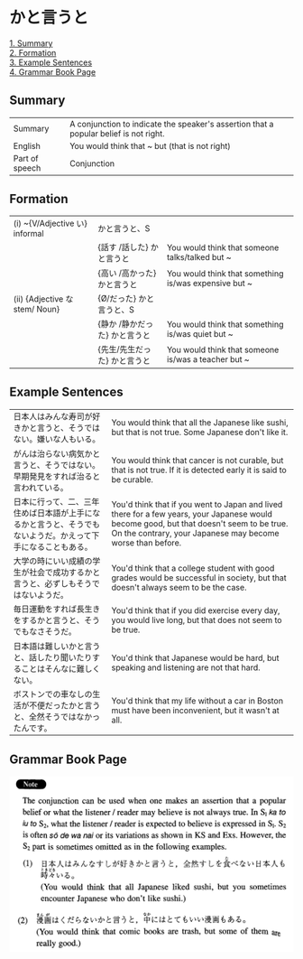 # かと言うと

[1. Summary](#summary)<br>
[2. Formation](#formation)<br>
[3. Example Sentences](#example-sentences)<br>
[4. Grammar Book Page](#grammar-book-page)<br>


## Summary

<table><tr>   <td>Summary</td>   <td>A conjunction to indicate the speaker's assertion that a popular belief is not right.</td></tr><tr>   <td>English</td>   <td>You would think that ~ but (that is not right)</td></tr><tr>   <td>Part of speech</td>   <td>Conjunction</td></tr></table>

## Formation

<table class="table"> <tbody><tr class="tr head"> <td class="td"><span class="numbers">(i)</span> <span> <span class="bold">~{V/Adjective い}    informal</span></span></td> <td class="td"><span class="concept">かと言うと</span><span>、</span><span>S</span></td> <td class="td"><span>&nbsp;</span></td> </tr> <tr class="tr"> <td class="td"><span>&nbsp;</span></td> <td class="td"><span>{話す /話した} <span class="concept">かと言うと</span></span></td> <td class="td"><span>You would think that someone talks/talked    but ~</span></td> </tr> <tr class="tr"> <td class="td"><span>&nbsp;</span></td> <td class="td"><span>{高い /高かった} <span class="concept">かと言うと</span></span></td> <td class="td"><span>You would think that something is/was    expensive but ~</span></td> </tr> <tr class="tr head"> <td class="td"><span class="numbers">(ii)</span> <span> <span class="bold">{Adjective な stem/   Noun}</span></span></td> <td class="td"><span>{</span><span class="concept">Ø</span><span>/<span class="concept">だった</span>} <span class="concept">かと言うと</span>、S</span></td> <td class="td"><span>&nbsp;</span></td> </tr> <tr class="tr"> <td class="td"><span>&nbsp;</span></td> <td class="td"><span>{静か  /静か<span class="concept">だった</span>} <span class="concept">かと言うと</span></span></td> <td class="td"><span>You would think that something is/was quiet    but ~</span></td> </tr> <tr class="tr"> <td class="td"><span>&nbsp;</span></td> <td class="td"><span>{先生/先生<span class="concept">だった</span>} <span class="concept">かと言うと</span></span></td> <td class="td"><span>You would think that someone is/was a    teacher but ~</span></td> </tr> </tbody></table>

## Example Sentences

<table><tr>   <td>日本人はみんな寿司が好きかと言うと、そうではない。嫌いな人もいる。</td>   <td>You would think that all the Japanese like sushi, but that is not true. Some Japanese don't like it.</td></tr><tr>   <td>がんは治らない病気かと言うと、そうではない。早期発見をすれば治ると言われている。</td>   <td>You would think that cancer is not curable, but that is not true. If it is detected early it is said to be curable.</td></tr><tr>   <td>日本に行って、二、三年住めば日本語が上手になるかと言うと、そうでもないようだ。かえって下手になることもある。</td>   <td>You'd think that if you went to Japan and lived there for a few years, your Japanese would become good, but that doesn't seem to be true. On the contrary, your Japanese may become worse than before.</td></tr><tr>   <td>大学の時にいい成績の学生が社会で成功するかと言うと、必ずしもそうではないようだ。</td>   <td>You'd think that a college student with good grades would be successful in society, but that doesn't always seem to be the case.</td></tr><tr>   <td>毎日運動をすれば長生きをするかと言うと、そうでもなさそうだ。</td>   <td>You'd think that if you did exercise every day, you would live long, but that does not seem to be true.</td></tr><tr>   <td>日本語は難しいかと言うと、話したり聞いたりすることはそんなに難しくない。</td>   <td>You'd think that Japanese would be hard, but speaking and listening are not that hard.</td></tr><tr>   <td>ボストンでの車なしの生活が不便だったかと言うと、全然そうではなかったんです。</td>   <td>You'd think that my life without a car in Boston must have been inconvenient, but it wasn't at all.</td></tr></table>

## Grammar Book Page

![](../img/Intermediateかと言うと.png)

